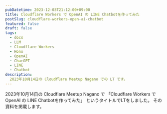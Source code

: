 ```yaml
---
pubDatetime: 2023-12-03T21:12:00+09:00
title: Cloudflare Workers で OpenAI の LINE Chatbotを作ってみた
postSlug: cloudflare-workers-open-ai-chatbot
featured: false
draft: false
tags:
  - docs
  - LLM
  - Cloudflare Workers
  - Hono
  - OpenAI
  - CharGPT
  - LINE
  - Chatbot
description:
  2023年10月14日の Cloudflare Meetup Nagano での LT です。
---
```


2023年10月14日の Cloudflare Meetup Nagano で 「Cloudflare Workers で OpenAI の LINE Chatbotを作ってみた」 というタイトルでLTをしました。
その資料を掲載します。

<script defer class="speakerdeck-embed" data-id="d263bb47e8cf4438a958135a550fe97e" data-ratio="1.7772511848341233" src="//speakerdeck.com/assets/embed.js"></script>
